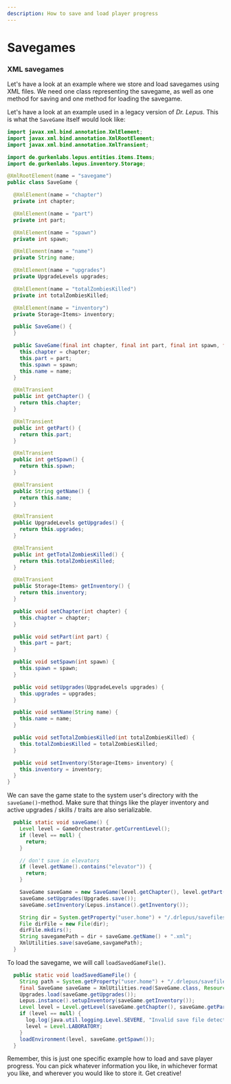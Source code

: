 ```yaml
---
description: How to save and load player progress
---
```


# Savegames

### XML savegames

Let's have a look at an example where we store and load savegames using XML files.
We need one class representing the savegame, as well as one method for saving and one method for loading the savegame.

Let's have a look at an example used in a legacy version of _Dr. Lepus._
This is what the `SaveGame` itself would look like:

```java
import javax.xml.bind.annotation.XmlElement;
import javax.xml.bind.annotation.XmlRootElement;
import javax.xml.bind.annotation.XmlTransient;

import de.gurkenlabs.lepus.entities.items.Items;
import de.gurkenlabs.lepus.inventory.Storage;

@XmlRootElement(name = "savegame")
public class SaveGame {

  @XmlElement(name = "chapter")
  private int chapter;

  @XmlElement(name = "part")
  private int part;

  @XmlElement(name = "spawn")
  private int spawn;

  @XmlElement(name = "name")
  private String name;

  @XmlElement(name = "upgrades")
  private UpgradeLevels upgrades;

  @XmlElement(name = "totalZombiesKilled")
  private int totalZombiesKilled;

  @XmlElement(name = "inventory")
  private Storage<Items> inventory;

  public SaveGame() {
  }

  public SaveGame(final int chapter, final int part, final int spawn, final String name) {
    this.chapter = chapter;
    this.part = part;
    this.spawn = spawn;
    this.name = name;
  }

  @XmlTransient
  public int getChapter() {
    return this.chapter;
  }

  @XmlTransient
  public int getPart() {
    return this.part;
  }

  @XmlTransient
  public int getSpawn() {
    return this.spawn;
  }

  @XmlTransient
  public String getName() {
    return this.name;
  }

  @XmlTransient
  public UpgradeLevels getUpgrades() {
    return this.upgrades;
  }

  @XmlTransient
  public int getTotalZombiesKilled() {
    return this.totalZombiesKilled;
  }

  @XmlTransient
  public Storage<Items> getInventory() {
    return this.inventory;
  }

  public void setChapter(int chapter) {
    this.chapter = chapter;
  }

  public void setPart(int part) {
    this.part = part;
  }

  public void setSpawn(int spawn) {
    this.spawn = spawn;
  }

  public void setUpgrades(UpgradeLevels upgrades) {
    this.upgrades = upgrades;
  }

  public void setName(String name) {
    this.name = name;
  }

  public void setTotalZombiesKilled(int totalZombiesKilled) {
    this.totalZombiesKilled = totalZombiesKilled;
  }

  public void setInventory(Storage<Items> inventory) {
    this.inventory = inventory;
  }
}
```

We can save the game state to the system user's directory with the `saveGame()`-method. Make sure that things like the player inventory and active upgrades / skills / traits are also serializable.

```java
  public static void saveGame() {
    Level level = GameOrchestrator.getCurrentLevel();
    if (level == null) {
      return;
    }

    // don't save in elevators
    if (level.getName().contains("elevator")) {
      return;
    }

    SaveGame saveGame = new SaveGame(level.getChapter(), level.getPart(), GameOrchestrator.getCurrentSpawn(), SAVE_FILE_NAME);
    saveGame.setUpgrades(Upgrades.save());
    saveGame.setInventory(Lepus.instance().getInventory());

    String dir = System.getProperty("user.home") + "/.drlepus/savefiles/";
    File dirFile = new File(dir);
    dirFile.mkdirs();
    String savegamePath = dir + saveGame.getName() + ".xml";
    XmlUtilities.save(saveGame,savgamePath);
  }
```

To load the savegame, we will call `loadSavedGameFile()`.

```java
  public static void loadSavedGameFile() {
    String path = System.getProperty("user.home") + "/.drlepus/savefiles/" + SAVE_FILE_NAME + ".xml";
    final SaveGame saveGame = XmlUtilities.read(SaveGame.class, Resources.getLocation(path));
    Upgrades.load(saveGame.getUpgrades());
    Lepus.instance().setupInventory(saveGame.getInventory());
    Level level = Level.getLevel(saveGame.getChapter(), saveGame.getPart());
    if (level == null) {
      log.log(java.util.logging.Level.SEVERE, "Invalid save file detected! Level {0}-{1} does not exist", new Object[] { saveGame.getChapter(), saveGame.getPart() });
      level = Level.LABORATORY;
    }
    loadEnvironment(level, saveGame.getSpawn());
  }
```

Remember, this is just one specific example how to load and save player progress. You can pick whatever information you like, in whichever format you like, and wherever you would like to store it. Get creative!
